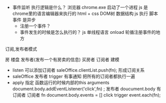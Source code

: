 - 事件监听 执行逻辑是什么？
  浏览器 chrome.exe  启动了一个进程
  js 是chrome里的语言编辑器来执行的 
  html + css  DOM树 数据结构
  js 执行 脚本
  事件  是异步
  - 注册一个事件？
  - 事件发生的时候是怎么执行的？
  js  单线程语言 onload
  轮循注册事件的地方

订阅,发布者模式

房  楼盘  发布者(发布一个有房卖的信息)
买房者  订阅者 
建模

- listen  可以添加订阅者
  saleOffice.clientList.push(fn); 形成订阅关系
- saleOffice 发布者
  trigger  有事通知
  把所有的订阅者都执行一遍
- apply  指定 函数运行的时候内部的this   arguments  
document.body.addEventListener('click',fn) ;
发布者 doucument.body  有订阅者
订阅者 fn
document.body.events = []
click trigger
event.each(fn);
  